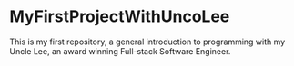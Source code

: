 # MyFirstProjectWithUncoLee
This is my first repository, a general introduction to programming with my Uncle Lee, an award winning Full-stack Software Engineer.
